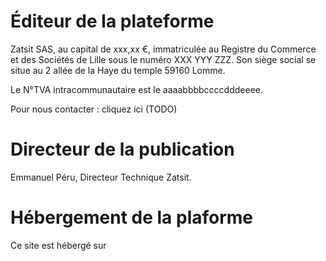 # Éditeur de la plateforme
Zatsit SAS, au capital de xxx,xx €, immatriculée au Registre du Commerce et des Sociétés de Lille sous le numéro XXX YYY ZZZ.
Son siège social se situe au 2 allée de la Haye du temple 59160 Lomme.

Le N°TVA intracommunautaire est le aaaabbbbccccdddeeee.

Pour nous contacter : cliquez ici (TODO)

# Directeur de la publication
Emmanuel Péru, Directeur Technique Zatsit.

# Hébergement de la plaforme
Ce site est hébergé sur 